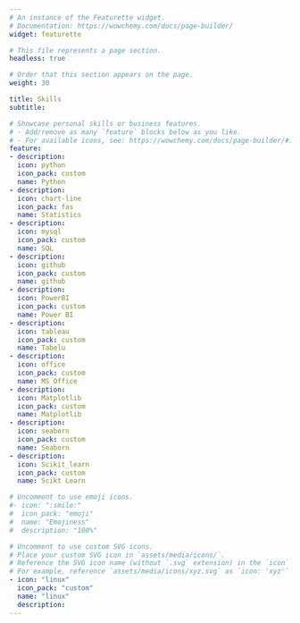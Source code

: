 ```yaml
---
# An instance of the Featurette widget.
# Documentation: https://wowchemy.com/docs/page-builder/
widget: featurette

# This file represents a page section.
headless: true

# Order that this section appears on the page.
weight: 30

title: Skills
subtitle:

# Showcase personal skills or business features.
# - Add/remove as many `feature` blocks below as you like.
# - For available icons, see: https://wowchemy.com/docs/page-builder/#icons
feature:
- description: 
  icon: python
  icon_pack: custom
  name: Python
- description: 
  icon: chart-line
  icon_pack: fas
  name: Statistics
- description: 
  icon: mysql
  icon_pack: custom
  name: SQL
- description: 
  icon: github
  icon_pack: custom
  name: github
- description: 
  icon: PowerBI
  icon_pack: custom
  name: Power BI
- description: 
  icon: tableau
  icon_pack: custom
  name: Tabelu 
- description: 
  icon: office
  icon_pack: custom
  name: MS Office 
- description: 
  icon: Matplotlib
  icon_pack: custom
  name: Matplotlib
- description: 
  icon: seaborn
  icon_pack: custom
  name: Seaborn
- description: 
  icon: Scikit_learn
  icon_pack: custom
  name: Scikt Learn

# Uncomment to use emoji icons.
#- icon: ":smile:"
#  icon_pack: "emoji"
#  name: "Emojiness"
#  description: "100%"  

# Uncomment to use custom SVG icons.
# Place your custom SVG icon in `assets/media/icons/`.
# Reference the SVG icon name (without `.svg` extension) in the `icon` field.
# For example, reference `assets/media/icons/xyz.svg` as `icon: 'xyz'`
- icon: "linux"
  icon_pack: "custom"
  name: "linux"
  description: 
---
```

